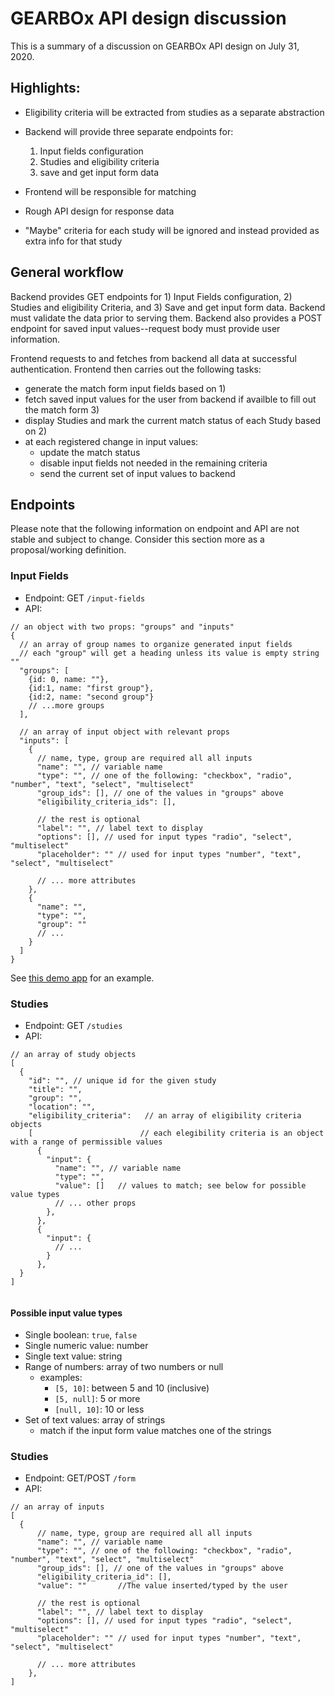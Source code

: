 # GEARBOx API design discussion

This is a summary of a discussion on GEARBOx API design on July 31, 2020.

## Highlights:

- Eligibility criteria will be extracted from studies as a separate abstraction
- Backend will provide three separate endpoints for:
  1. Input fields configuration
  3. Studies and eligibility criteria
  2. save and get input form data 
  
- Frontend will be responsible for matching
- Rough API design for response data
- "Maybe" criteria for each study will be ignored and instead provided as extra info for that study

## General workflow

Backend provides GET endpoints for 1) Input Fields configuration, 2) Studies and eligibility Criteria, and 3) Save and get input form data. Backend must validate the data prior to serving them. Backend also provides a POST endpoint for saved input values--request body must provide user information.

Frontend requests to and fetches from backend all data at successful authentication. Frontend then carries out the following tasks:

- generate the match form input fields based on 1)
- fetch saved input values for the user from backend if availble to fill out the match form 3)
- display Studies and mark the current match status of each Study based on 2)
- at each registered change in input values:
  - update the match status
  - disable input fields not needed in the remaining criteria
  - send the current set of input values to backend

## Endpoints

Please note that the following information on endpoint and API are not stable and subject to change. Consider this section more as a proposal/working definition.

### Input Fields

- Endpoint: GET `/input-fields`
- API:

```jsonc
// an object with two props: "groups" and "inputs"
{
  // an array of group names to organize generated input fields
  // each "group" will get a heading unless its value is empty string ""
  "groups": [
    {id: 0, name: ""},
    {id:1, name: "first group"},
    {id:2, name: "second group"}
    // ...more groups
  ],

  // an array of input object with relevant props
  "inputs": [
    {
      // name, type, group are required all all inputs
      "name": "", // variable name
      "type": "", // one of the following: "checkbox", "radio", "number", "text", "select", "multiselect"
      "group_ids": [], // one of the values in "groups" above
      "eligibility_criteria_ids": [],
      
      // the rest is optional
      "label": "", // label text to display
      "options": [], // used for input types "radio", "select", "multiselect"
      "placeholder": "" // used for input types "number", "text", "select", "multiselect"

      // ... more attributes
    },
    {
      "name": "",
      "type": "",
      "group": ""
      // ...
    }
  ]
}
```

See [this demo app](https://poc-dynamic-form.netlify.app/) for an example.

### Studies

- Endpoint: GET `/studies`
- API:

```jsonc
// an array of study objects
[
  {
    "id": "", // unique id for the given study
    "title": "",
    "group": "",
    "location": "",
    "eligibility_criteria":   // an array of eligibility criteria objects
    [                        // each elegibility criteria is an object with a range of permissible values
      {
        "input": {
          "name": "", // variable name
          "type": "",
          "value": []   // values to match; see below for possible value types
          // ... other props
        },  
      },
      {
        "input": {
          // ...
        }
      },
  }
]
 
```

#### Possible input value types

- Single boolean: `true`, `false`
- Single numeric value: number
- Single text value: string
- Range of numbers: array of two numbers or null
  - examples:
    - `[5, 10]`: between 5 and 10 (inclusive)
    - `[5, null]`: 5 or more
    - `[null, 10]`: 10 or less
- Set of text values: array of strings
  - match if the input form value matches one of the strings
  
  
### Studies

- Endpoint: GET/POST `/form`
- API:

```jsonc
// an array of inputs
[
  {
      // name, type, group are required all all inputs
      "name": "", // variable name
      "type": "", // one of the following: "checkbox", "radio", "number", "text", "select", "multiselect"
      "group_ids": [], // one of the values in "groups" above
      "eligibility_criteria_id": [],
      "value": ""       //The value inserted/typed by the user
      
      // the rest is optional
      "label": "", // label text to display
      "options": [], // used for input types "radio", "select", "multiselect"
      "placeholder": "" // used for input types "number", "text", "select", "multiselect"

      // ... more attributes
    },
]
 
```
